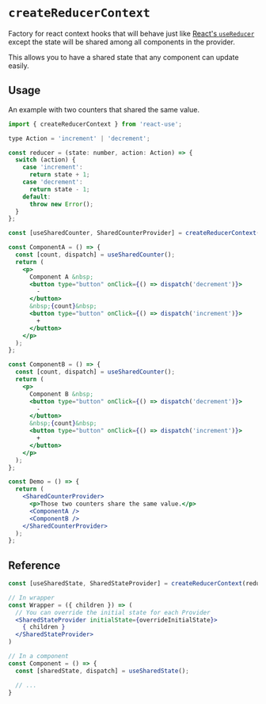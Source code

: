 # `createReducerContext`

Factory for react context hooks that will behave just like [React's `useReducer`](https://reactjs.org/docs/hooks-reference.html#usereducer) except the state will be shared among all components in the provider.

This allows you to have a shared state that any component can update easily.

## Usage

An example with two counters that shared the same value.

```jsx
import { createReducerContext } from 'react-use';

type Action = 'increment' | 'decrement';

const reducer = (state: number, action: Action) => {
  switch (action) {
    case 'increment':
      return state + 1;
    case 'decrement':
      return state - 1;
    default:
      throw new Error();
  }
};

const [useSharedCounter, SharedCounterProvider] = createReducerContext(reducer, 0);

const ComponentA = () => {
  const [count, dispatch] = useSharedCounter();
  return (
    <p>
      Component A &nbsp;
      <button type="button" onClick={() => dispatch('decrement')}>
        -
      </button>
      &nbsp;{count}&nbsp;
      <button type="button" onClick={() => dispatch('increment')}>
        +
      </button>
    </p>
  );
};

const ComponentB = () => {
  const [count, dispatch] = useSharedCounter();
  return (
    <p>
      Component B &nbsp;
      <button type="button" onClick={() => dispatch('decrement')}>
        -
      </button>
      &nbsp;{count}&nbsp;
      <button type="button" onClick={() => dispatch('increment')}>
        +
      </button>
    </p>
  );
};

const Demo = () => {
  return (
    <SharedCounterProvider>
      <p>Those two counters share the same value.</p>
      <ComponentA />
      <ComponentB />
    </SharedCounterProvider>
  );
};
```

## Reference

```jsx
const [useSharedState, SharedStateProvider] = createReducerContext(reducer, initialState);

// In wrapper
const Wrapper = ({ children }) => (
  // You can override the initial state for each Provider
  <SharedStateProvider initialState={overrideInitialState}>
    { children }
  </SharedStateProvider>
)

// In a component
const Component = () => {
  const [sharedState, dispatch] = useSharedState();

  // ...
}
```
